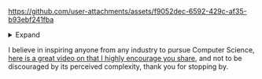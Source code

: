 


https://github.com/user-attachments/assets/f9052dec-6592-429c-af35-b93ebf241fba

<details><summary>Expand</summary>

The clip above is from the emulator that still exists here: https://mxoemu.info/ for The Matrix Online,
the assets from the original release no longer exist but the community has been able to recreate them as shown here...

(I also have a [this here](https://github.com/jimbrend/jimbrend) where I e-mailed to myself nearly all of my first homework to my own e-mail I self-hosted)</details>

I believe in inspiring anyone from any industry to pursue Computer Science, 
[here is a great video on that I highly encourage you share](https://www.youtube.com/watch?v=nKIu9yen5nc), 
and not to be discouraged by its perceived complexity, thank you for stopping by.
